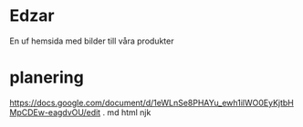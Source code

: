 # Edzar
En uf hemsida med bilder till våra produkter
# planering 
https://docs.google.com/document/d/1eWLnSe8PHAYu_ewh1ilWO0EyKjtbHMpCDEw-eagdvOU/edit
.
md html njk

